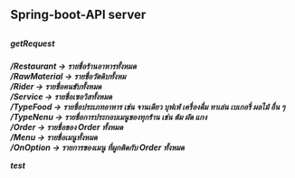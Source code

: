 <h2>Spring-boot-API server<h2>   
<h5>getRequest<h5>
/Restaurant -> รายชื่อร้านอาหารทั้งหมด   <br />  
/RawMaterial -> รายชื่อวัตดิบทั้งหม <br /> 
/Rider -> รายชื่อคนขับทั้งหมด <br /> 
/Service -> รายชื่อเซอวิสทั้งหมด <br /> 
/TypeFood -> รายชื่อประเภทอาหาร เช่น จานเดียว บุฟเฟ่ เครื่องดื่ม ทาเล่น เบเกอรี่ ผลไม้ อื่น ๆ <br /> 
/TypeNenu -> รายชื่อการประกอบเมนูของทุกร้าน เช่น ต้ม ผัด แกง <br />
/Order -> รายชื่อของ Order ทั้งหมด <br />
/Menu ->  รายชื่อเมนูทั้งหมด <br />
/OnOption ->  รายการของเมนู ที่ผูกติดกับ Order ทั้งหมด <br />
   

test
